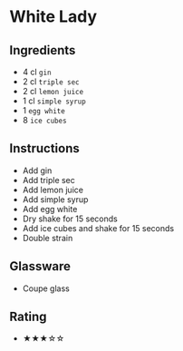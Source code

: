 # White Lady

## Ingredients
- 4 cl `gin`
- 2 cl `triple sec`
- 2 cl `lemon juice`
- 1 cl `simple syrup`
- 1 `egg white`
- 8 `ice cubes`

## Instructions
- Add gin
- Add triple sec
- Add lemon juice
- Add simple syrup
- Add egg white
- Dry shake for 15 seconds
- Add ice cubes and shake for 15 seconds
- Double strain

## Glassware
- Coupe glass

## Rating
- ★★★☆☆
